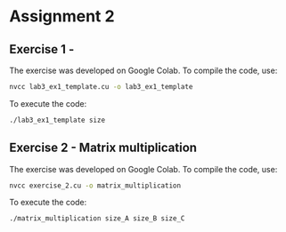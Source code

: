# Assignment 2

## Exercise 1 - 

The exercise was developed on Google Colab.
To compile the code, use: 

```bash
nvcc lab3_ex1_template.cu -o lab3_ex1_template
```

To execute the code:

```bash
./lab3_ex1_template size
```

## Exercise 2 - Matrix multiplication

The exercise was developed on Google Colab.
To compile the code, use: 

```bash
nvcc exercise_2.cu -o matrix_multiplication
```

To execute the code:

```bash
./matrix_multiplication size_A size_B size_C
```
